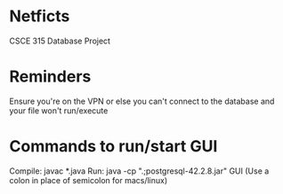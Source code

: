 # Netficts
CSCE 315 Database Project

# Reminders
Ensure you're on the VPN or else you can't connect to the database and your file won't run/execute

# Commands to run/start GUI
Compile:    javac *.java
Run:        java -cp ".;postgresql-42.2.8.jar" GUI   (Use a colon in place of semicolon for macs/linux)